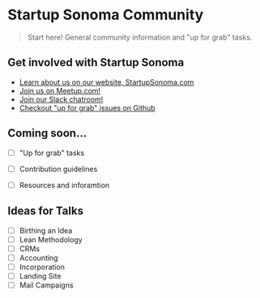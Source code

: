 # Startup Sonoma Community

> Start here! General community information and "up for grab" tasks.

## Get involved with Startup Sonoma

- [Learn about us on our website, StartupSonoma.com](http://startupsonoma.com/)
- [Join us on Meetup.com!](https://www.meetup.com/Startup-Sonoma/)
- [Join our Slack chatroom!](https://startupsonoma.herokuapp.com/?)
- [Checkout "up for grab" issues on Github](/issues?q=is%3Aopen+is%3Aissue+label%3A%22up+for+grabs%22)

## Coming soon...

- [ ] "Up for grab" tasks
- [ ] Contribution guidelines
- [ ] Resources and inforamtion


## Ideas for Talks

 - [ ] Birthing an Idea
 - [ ] Lean Methodology
 - [ ] CRMs
 - [ ] Accounting
 - [ ] Incorporation
 - [ ] Landing Site
 - [ ] Mail Campaigns
